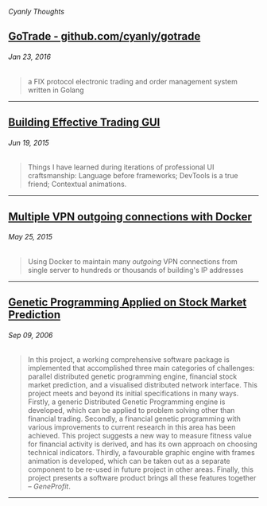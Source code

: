 *Cyanly Thoughts*

## [GoTrade - github.com/cyanly/gotrade](/blog/gotrade-fix-trading-system-golang-2016)
###### *Jan 23, 2016*
> a FIX protocol electronic trading and order management system written in Golang
---

## [Building Effective Trading GUI](/blog/building-effective-trading-ui-2015)
###### *Jun 19, 2015*
> Things I have learned during iterations of professional UI craftsmanship: Language before frameworks; DevTools is a true friend; Contextual animations.
---

## [Multiple VPN outgoing connections with Docker](/blog/multiple-vpn-docker-2015)
###### *May 25, 2015*
> Using Docker to maintain many *outgoing* VPN connections from single server to hundreds or thousands of building's IP addresses
---

## [Genetic Programming Applied on Stock Market Prediction](/blog/gene-profit-2006)
###### *Sep 09, 2006*
> In this project, a working comprehensive software package is implemented that accomplished three main categories of challenges: parallel distributed genetic programming engine, financial stock market prediction, and a visualised distributed network interface. This project meets and beyond its initial specifications in many ways. Firstly, a generic Distributed Genetic Programming engine is developed, which can be applied to problem solving other than financial trading. Secondly, a financial genetic programming with various improvements to current research in this area has been achieved. This project suggests a new way to measure fitness value for financial activity is derived, and has its own approach on choosing technical indicators. Thirdly, a favourable graphic engine with frames animation is developed, which can be taken out as a separate component to be re-used in future project in other areas. Finally, this project presents a software product brings all these features together – *GeneProfit*.
---